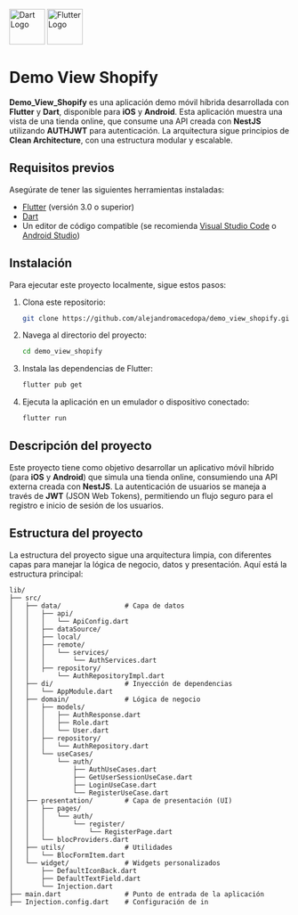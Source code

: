<img src="https://raw.githubusercontent.com/dart-lang/site-shared/main/src/_assets/image/dart/logo/64.png" alt="Dart Logo" width="64" height="64"> <img src="https://storage.googleapis.com/cms-storage-bucket/0dbfcc7a59cd1cf16282.png" alt="Flutter Logo" width="64" height="64">
# Demo View Shopify




**Demo_View_Shopify** es una aplicación demo móvil híbrida desarrollada con **Flutter** y **Dart**, disponible para **iOS** y **Android**. Esta aplicación muestra una vista de una tienda online, que consume una API creada con **NestJS** utilizando **AUTHJWT** para autenticación. La arquitectura sigue principios de **Clean Architecture**, con una estructura modular y escalable.

## Requisitos previos

Asegúrate de tener las siguientes herramientas instaladas:

- [Flutter](https://flutter.dev/docs/get-started/install) (versión 3.0 o superior)
- [Dart](https://dart.dev/get-dart)
- Un editor de código compatible (se recomienda [Visual Studio Code](https://code.visualstudio.com/) o [Android Studio](https://developer.android.com/studio))

## Instalación

Para ejecutar este proyecto localmente, sigue estos pasos:

1. Clona este repositorio:

    ```bash
    git clone https://github.com/alejandromacedopa/demo_view_shopify.git
    ```

2. Navega al directorio del proyecto:

    ```bash
    cd demo_view_shopify
    ```

3. Instala las dependencias de Flutter:

    ```bash
    flutter pub get
    ```

4. Ejecuta la aplicación en un emulador o dispositivo conectado:

    ```bash
    flutter run
    ```

## Descripción del proyecto

Este proyecto tiene como objetivo desarrollar un aplicativo móvil híbrido (para **iOS** y **Android**) que simula una tienda online, consumiendo una API externa creada con **NestJS**. La autenticación de usuarios se maneja a través de **JWT** (JSON Web Tokens), permitiendo un flujo seguro para el registro e inicio de sesión de los usuarios.

## Estructura del proyecto

La estructura del proyecto sigue una arquitectura limpia, con diferentes capas para manejar la lógica de negocio, datos y presentación. Aquí está la estructura principal:

```plaintext
lib/
├── src/
│   ├── data/                # Capa de datos
│   │   ├── api/
│   │   │   └── ApiConfig.dart
│   │   ├── dataSource/
│   │   ├── local/
│   │   ├── remote/
│   │   │   └── services/
│   │   │       └── AuthServices.dart
│   │   ├── repository/
│   │       └── AuthRepositoryImpl.dart
│   ├── di/                  # Inyección de dependencias
│   │   └── AppModule.dart
│   ├── domain/              # Lógica de negocio
│   │   ├── models/
│   │   │   ├── AuthResponse.dart
│   │   │   ├── Role.dart
│   │   │   └── User.dart
│   │   ├── repository/
│   │   │   └── AuthRepository.dart
│   │   └── useCases/
│   │       └── auth/
│   │           ├── AuthUseCases.dart
│   │           ├── GetUserSessionUseCase.dart
│   │           ├── LoginUseCase.dart
│   │           └── RegisterUseCase.dart
│   ├── presentation/        # Capa de presentación (UI)
│   │   ├── pages/
│   │   │   └── auth/
│   │   │       └── register/
│   │   │           └── RegisterPage.dart
│   │   └── blocProviders.dart
│   ├── utils/               # Utilidades
│   │   └── BlocFormItem.dart
│   └── widget/              # Widgets personalizados
│       ├── DefaultIconBack.dart
│       ├── DefaultTextField.dart
│       └── Injection.dart
├── main.dart                # Punto de entrada de la aplicación
├── Injection.config.dart    # Configuración de in
